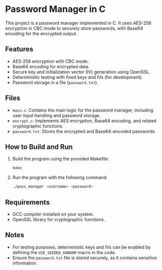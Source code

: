 # Password Manager in C

This project is a password manager implemented in C. It uses AES-256 encryption in CBC mode to securely store passwords, with Base64 encoding for the encrypted output.

## Features

- AES-256 encryption with CBC mode.
- Base64 encoding for encrypted data.
- Secure key and initialization vector (IV) generation using OpenSSL.
- Deterministic testing with fixed keys and IVs (for development).
- Password storage in a file (`password.txt`).

## Files

- `main.c`: Contains the main logic for the password manager, including user input handling and password storage.
- `encrypt.c`: Implements AES encryption, Base64 encoding, and related cryptographic functions.
- `password.txt`: Stores the encrypted and Base64-encoded passwords.

## How to Build and Run

1. Build the program using the provided Makefile:

   ```bash
   make
   ```

2. Run the program with the following command:

   ```bash
   ./pass_manager <username> <password>
   ```

## Requirements

- GCC compiler installed on your system.
- OpenSSL library for cryptographic functions.

## Notes

- For testing purposes, deterministic keys and IVs can be enabled by defining the `USE_SEEDED_RANDOM` macro in the code.
- Ensure the `password.txt` file is stored securely, as it contains sensitive information.
